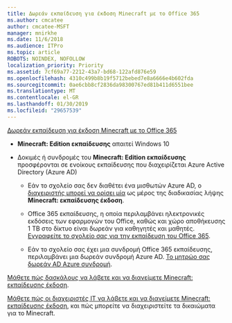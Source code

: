 ```yaml
---
title: Δωρεάν εκπαίδευση για έκδοση Minecraft με το Office 365
ms.author: cmcatee
author: cmcatee-MSFT
manager: mnirkhe
ms.date: 11/6/2018
ms.audience: ITPro
ms.topic: article
ROBOTS: NOINDEX, NOFOLLOW
localization_priority: Priority
ms.assetid: 7cf69a77-2212-43a7-bd68-122afd876e59
ms.openlocfilehash: 4310c499b8b19f5712bebed7e8a6666e4b602fda
ms.sourcegitcommit: 0ae6cbb8cf2836da98300767ed81b411d6551bee
ms.translationtype: MT
ms.contentlocale: el-GR
ms.lasthandoff: 01/30/2019
ms.locfileid: "29657539"
---
```

[Δωρεάν εκπαίδευση για έκδοση Minecraft με το Office 365](https://docs.microsoft.com/education/windows/get-minecraft-for-education)
  
- **Minecraft: Edition εκπαίδευσης** απαιτεί Windows 10 
    
- Δοκιμές ή συνδρομές του **Minecraft: Edition εκπαίδευσης** προσφέρονται σε ενοίκους εκπαίδευσης που διαχειρίζεται Azure Active Directory (Azure AD) 
    
  - Εάν το σχολείο σας δεν διαθέτει ένα μισθωτών Azure AD, ο [διαχειριστής μπορεί να ορίσει μία](https://docs.microsoft.com/education/windows/school-get-minecraft) ως μέρος της διαδικασίας λήψης **Minecraft: εκπαίδευσης έκδοση**.
    
  - Office 365 εκπαίδευσης, η οποία περιλαμβάνει ηλεκτρονικές εκδόσεις των εφαρμογών του Office, καθώς και χώρο αποθήκευσης 1 TB στο δίκτυο είναι δωρεάν για καθηγητές και μαθητές. [Εγγραφείτε το σχολείο σας για την εκπαίδευση του Office 365](https://products.office.com/academic/office-365-education-plan).
    
  - Εάν το σχολείο σας έχει μια συνδρομή Office 365 εκπαίδευσης, περιλαμβάνει μια δωρεάν συνδρομή Azure AD. [Το μητρώο σας δωρεάν AD Azure συνδρομή](https://msdn.microsoft.com/library/windows/hardware/mt703369%28v=vs.85%29.aspx).
    
[Μάθετε πώς δασκάλους να λάβετε και να διανείμετε Minecraft: εκπαίδευσης έκδοση](https://docs.microsoft.com/education/windows/teacher-get-minecraft).
  
[Μάθετε πώς οι διαχειριστές IT να λάβετε και να διανείμετε Minecraft: εκπαίδευσης έκδοση](https://docs.microsoft.com/education/windows/school-get-minecraft), και πώς μπορείτε να διαχειριστείτε τα δικαιώματα για το Minecraft.
  

